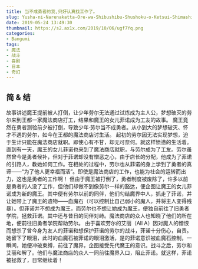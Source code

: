 ```yaml
---
title: 当不成勇者的我,只好认真找工作了。
slug: Yusha-ni-Narenakatta-Ore-wa-Shibushibu-Shushoku-o-Ketsui-Shimashita
date: 2019-05-24 13:49:30
thumbnail: https://s2.ax1x.com/2019/10/06/ugf7Yq.png
categories:
- Bangumi
tags:
- 魔法
- 战斗
- 喜剧
- 日本
- 奇幻
---
```


## 简 & 结
故事讲述魔王提前被人打倒，让少年劳尔无法通过试炼成为主人公，梦想破灭的劳尔来到王都一家魔法商店打工，结果和魔王的女儿菲诺成为工友的故事。
魔王竟然在勇者测验前夕被打倒，导致少年·劳尔当不成勇者。从小到大的梦想破灭、怀才不遇的劳尔，如今在王都的魔法商店讨生活。
起初的劳尔因无法实现梦想，迫于生计只能在魔法商店就职。即使心有不甘，却无可奈何。就这样愤懑的生活着。
直到有一天，魔王的女儿菲诺也来到了魔法商店就职，与劳尔成为了工友。劳尔虽然曾今是勇者候补，但对于菲诺却没有憎恶之心，由于店长的分配，他成为了菲诺的引路人，教她如何工作。在相处的过程中，劳尔也从菲诺的身上学到了勇者的真谛——“为了他人更幸福而活”。即使是魔法商店的工作，也能为社会的运转而出力，这也是勇者的工作啊！
但由于魔王被打倒了，勇者制度被废除了，许多以前是勇者的人没了工作，但他们却做不到像劳尔一样的豁达，便企图让魔王的女儿菲诺成为新的魔王。其中便有劳尔以前的同伴，他们勾结魔界中人，抓走了菲诺，并让她带上了魔王的遗物——血魔石（可以控制比自己弱小的魔人，并将主人变得残暴）。但菲诺并不想成为魔王，而劳尔也不想让她成为魔王，便独自前往了旧勇者学院，拯救菲诺。其中还与昔日的同伴对峙。魔法商店的众人也知晓了他们的所在地，便前往旧勇者学院帮助劳尔。
由于喜欢劳尔的艾丽（All A）因对魔人的憎恨而想杀了曾今身为友人的菲诺和想保护菲诺的劳尔的战斗，菲诺十分伤心，自责。她留下了眼泪，此时的血魔石被菲诺的眼泪激活，是的菲诺意识被血魔石控制，一瞬间，她便冲破束缚，前往了魔界，企图接受先代魔王的意识。战斗之后，劳尔和艾丽和解了。他们与魔法商店的众人一同前往魔界入口，阻止菲诺。就这样，菲诺被拯救了，日常继续着！
